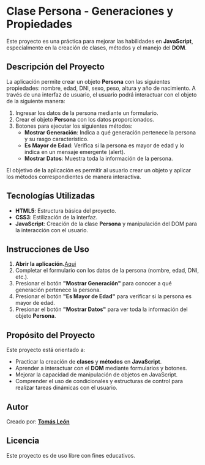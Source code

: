 # Clase Persona - Generaciones y Propiedades

Este proyecto es una práctica para mejorar las habilidades en **JavaScript**, especialmente en la creación de clases, métodos y el manejo del **DOM**.

## Descripción del Proyecto

La aplicación permite crear un objeto **Persona** con las siguientes propiedades: nombre, edad, DNI, sexo, peso, altura y año de nacimiento. A través de una interfaz de usuario, el usuario podrá interactuar con el objeto de la siguiente manera:

1. Ingresar los datos de la persona mediante un formulario.
2. Crear el objeto **Persona** con los datos proporcionados.
3. Botones para ejecutar los siguientes métodos:
   - **Mostrar Generación**: Indica a qué generación pertenece la persona y su rasgo característico.
   - **Es Mayor de Edad**: Verifica si la persona es mayor de edad y lo indica en un mensaje emergente (alert).
   - **Mostrar Datos**: Muestra toda la información de la persona.

El objetivo de la aplicación es permitir al usuario crear un objeto y aplicar los métodos correspondientes de manera interactiva.

## Tecnologías Utilizadas

- **HTML5**: Estructura básica del proyecto.
- **CSS3**: Estilización de la interfaz.
- **JavaScript**: Creación de la clase **Persona** y manipulación del DOM para la interacción con el usuario.

## Instrucciones de Uso

1. **Abrir la aplicación.**[Aqui](https://js5b-generaciones.netlify.app)
2. Completar el formulario con los datos de la persona (nombre, edad, DNI, etc.).
3. Presionar el botón **"Mostrar Generación"** para conocer a qué generación pertenece la persona.
4. Presionar el botón **"Es Mayor de Edad"** para verificar si la persona es mayor de edad.
5. Presionar el botón **"Mostrar Datos"** para ver toda la información del objeto **Persona**.

## Propósito del Proyecto

Este proyecto está orientado a:
- Practicar la creación de **clases** y **métodos** en **JavaScript**.
- Aprender a interactuar con el **DOM** mediante formularios y botones.
- Mejorar la capacidad de manipulación de objetos en JavaScript.
- Comprender el uso de condicionales y estructuras de control para realizar tareas dinámicas con el usuario.

## Autor

Creado por: **[Tomás León](https://github.com/Tomas-Leon)**

## Licencia

Este proyecto es de uso libre con fines educativos.


